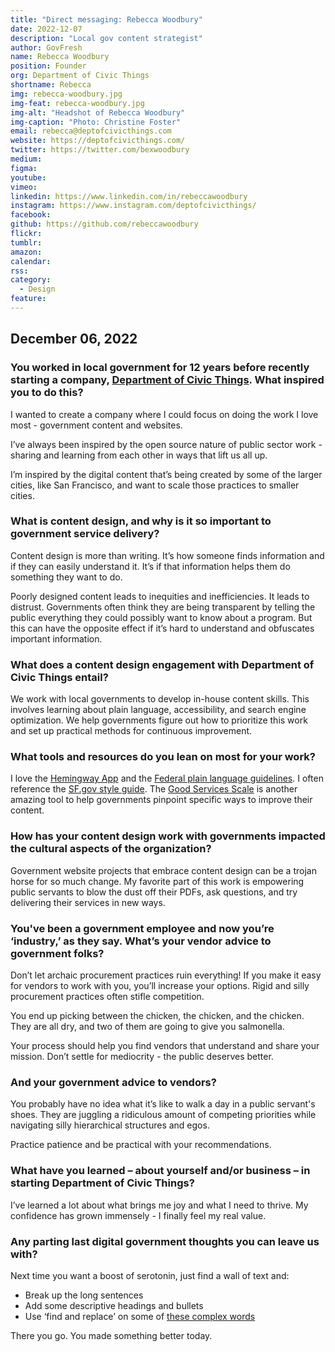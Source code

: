 ```yaml
---
title: "Direct messaging: Rebecca Woodbury"
date: 2022-12-07
description: "Local gov content strategist"
author: GovFresh
name: Rebecca Woodbury
position: Founder
org: Department of Civic Things
shortname: Rebecca
img: rebecca-woodbury.jpg
img-feat: rebecca-woodbury.jpg
img-alt: "Headshot of Rebecca Woodbury"
img-caption: "Photo: Christine Foster"
email: rebecca@deptofcivicthings.com
website: https://deptofcivicthings.com/
twitter: https://twitter.com/bexwoodbury
medium: 
figma: 
youtube: 
vimeo: 
linkedin: https://www.linkedin.com/in/rebeccawoodbury
instagram: https://www.instagram.com/deptofcivicthings/
facebook: 
github: https://github.com/rebeccawoodbury
flickr: 
tumblr: 
amazon: 
calendar: 
rss: 
category:
  - Design
feature: 
---
```


## December 06, 2022

### You worked in local government for 12 years before recently starting a company, [Department of Civic Things](https://deptofcivicthings.com). What inspired you to do this?

I wanted to create a company where I could focus on doing the work I love most - government content and websites.

I’ve always been inspired by the open source nature of public sector work - sharing and learning from each other in ways that lift us all up.

I’m inspired by the digital content that’s being created by some of the larger cities, like San Francisco, and want to scale those practices to smaller cities.

### What is content design, and why is it so important to government service delivery?

Content design is more than writing. It’s how someone finds information and if they can easily understand it. It’s if that information helps them do something they want to do.

Poorly designed content leads to inequities and inefficiencies. It leads to distrust. Governments often think they are being transparent by telling the public everything they could possibly want to know about a program. But this can have the opposite effect if it’s hard to understand and obfuscates important information. 

### What does a content design engagement with Department of Civic Things entail?

We work with local governments to develop in-house content skills. This involves learning about plain language, accessibility, and search engine optimization. We help governments figure out how to prioritize this work and set up practical methods for continuous improvement.

### What tools and resources do you lean on most for your work?

I love the [Hemingway App](http://www.hemingwayapp.com/) and the [Federal plain language guidelines](https://www.plainlanguage.gov/guidelines/). I often reference the [SF.gov style guide](https://sfdigitalservices.gitbook.io/style-guide/). The [Good Services Scale](https://good.services/the-good-services-scale) is another amazing tool to help governments pinpoint specific ways to improve their content.

### How has your content design work with governments impacted the cultural aspects of the organization?

Government website projects that embrace content design can be a trojan horse for so much change. My favorite part of this work is empowering public servants to blow the dust off their PDFs, ask questions, and try delivering their services in new ways.

### You've been a government employee and now you’re ‘industry,’ as they say. What’s your vendor advice to government folks?

Don’t let archaic procurement practices ruin everything! If you make it easy for vendors to work with you, you’ll increase your options. Rigid and silly procurement practices often stifle competition.

You end up picking between the chicken, the chicken, and the chicken. They are all dry, and two of them are going to give you salmonella.

Your process should help you find vendors that understand and share your mission. Don’t settle for mediocrity - the public deserves better.

### And your government advice to vendors?

You probably have no idea what it’s like to walk a day in a public servant's shoes. They are juggling a ridiculous amount of competing priorities while navigating silly hierarchical structures and egos.

Practice patience and be practical with your recommendations.

### What have you learned – about yourself and/or business – in starting Department of Civic Things?

I’ve learned a lot about what brings me joy and what I need to thrive. My confidence has grown immensely - I finally feel my real value.


### Any parting last digital government thoughts you can leave us with?

Next time you want a boost of serotonin, just find a wall of text and:

* Break up the long sentences
* Add some descriptive headings and bullets
* Use ‘find and replace’ on some of [these complex words](https://www.plainlanguage.gov/guidelines/words/use-simple-words-phrases/)

There you go. You made something better today.